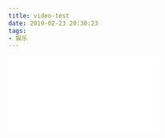 ```yaml
---
title: video-test
date: 2019-02-23 20:30:23
tags:
- 娱乐
---
```


<iframe src="//player.bilibili.com/player.html?aid=44365082&cid=77679914&page=1" scrolling="no" border="0" frameborder="no" framespacing="0" allowfullscreen="true"> </iframe>


